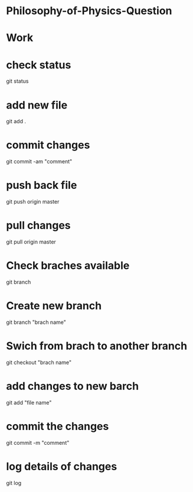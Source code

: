 # Philosophy-of-Physics-Question
# Work
# check status
git status
# add new file 
git add .
# commit changes
git commit -am "comment"
# push back file
git push origin master
# pull changes
git pull origin master
# Check braches available
git branch
# Create new branch
git branch "brach name"
# Swich from brach to another branch
git checkout "brach name"
# add changes to new barch
git add "file name"
# commit the changes 
git commit -m "comment"
# log details of changes
git log

